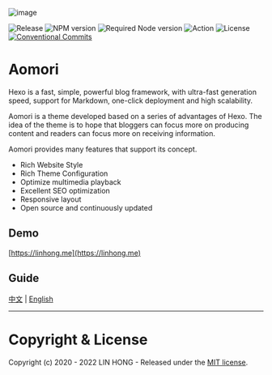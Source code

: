 ![image](https://raw.githubusercontent.com/lh1me/hexo-theme-aomori/master/docs/cover.png)

![Release](https://img.shields.io/github/release/lh1me/hexo-theme-aomori.svg)
![NPM version](https://badge.fury.io/js/hexo.svg)
![Required Node version](https://img.shields.io/node/v/hexo)
![Action](https://github.com/lh1me/hexo-theme-aomori/workflows/Action/badge.svg)
![License](https://img.shields.io/github/license/lh1me/hexo-theme-aomori.svg)
[![Conventional Commits](https://img.shields.io/badge/Conventional%20Commits-1.0.0-yellow.svg)](https://conventionalcommits.org)

# Aomori

Hexo is a fast, simple, powerful blog framework, with ultra-fast generation speed, support for Markdown, one-click deployment and high scalability. 

Aomori is a theme developed based on a series of advantages of Hexo. The idea of the theme is to hope that bloggers can focus more on producing content and readers can focus more on receiving information.

Aomori provides many features that support its concept.

- Rich Website Style
- Rich Theme Configuration
- Optimize multimedia playback
- Excellent SEO optimization
- Responsive layout
- Open source and continuously updated

## Demo

[https://linhong.me](https://linhong.me)

## Guide

[中文](https://aomori.linhong.me/v/chinese/getting-started/intro) | [English](https://aomori.linhong.me/getting-started/intro)

---
# Copyright & License

Copyright (c) 2020 - 2022 LIN HONG - Released under the [MIT license](LICENSE).
